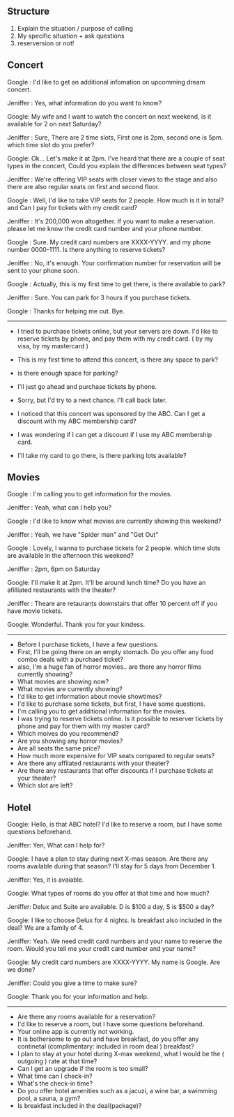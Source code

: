 
## Structure
1) Explain the situation / purpose of calling
2) My specific situation + ask questions
3) reserversion or not!

## Concert

Google : I'd like to get an additional infomation on upcomming dream concert. 

Jeniffer : Yes, what information do you want to know?

Google: My wife and I want to watch the concert on next weekend, is it available for 2 on next Saturday?

Jeniffer : Sure, There are 2 time slots, First one is 2pm, second one is 5pm. which time slot do you prefer?

Google: Ok... Let's make it at 2pm. I've heard that there are a couple of seat types in the concert, Could you explain the differences between seat types?

Jeniffer : We're offering VIP seats with closer views to the stage and also there are also regular seats on first and second floor.

Google : Well, I'd like to take VIP seats for 2 people. How much is it in total? and Can I pay for tickets with my credit card?

Jeniffer : It's 200,000 won altogether. If you want to make a reservation. please let me know the credit card number and your phone number.

Google : Sure. My credit card numbers are XXXX-YYYY. and my phone number 0000-1111. Is there anything to reserve tickets?

Jeniffer : No, it's enough. Your confirmation number for reservation will be sent to your phone soon.

Google : Actually, this is my first time to get there, is there available to park?

Jeniffer : Sure. You can park for 3 hours if you purchase tickets.

Google :  Thanks for helping me out. Bye.

----
- I tried to purchase tickets online, but your servers are down. I'd like to reserve tickets by phone, and pay them with my credit card. ( by my visa, by my mastercard )

- This is my first time to attend this concert, is there any space to park? 
- is there enough space for parking?
- I'll just go ahead and purchase tickets by phone.
- Sorry, but I'd try to a next chance. I'll call back later.
- I noticed that this concert was sponsored by the ABC. Can I get a discount with my ABC membership card?
- I was wondering if I can get a discount if I use my ABC membership card.
- I'll take my card to go there, is there parking lots available?
## Movies

Google : I'm calling you to get information for the movies.

Jeniffer : Yeah, what can I help you?

Google : I'd like to know what movies are currently showing this weekend?

Jeniffer : Yeah, we have "Spider man" and "Get Out"

Google : Lovely, I wanna to purchase tickets for 2 people. which time slots are available in the afternoon this weekend?

Jeniffer : 2pm, 6pm on Saturday

Google: I'll make it at 2pm. It'll be around lunch time? Do you have an afilliated restaurants with the theater? 

Jeniffer : Theare are retaurants downstairs that offer 10 percent off if you have movie tickets.

Google: Wonderful. Thank you for your kindess.

----



- Before I purchase tickets, I have a few questions.
- First, I'll be going there on an empty stomach. Do you offer any food combo deals with a purchaed ticket?
- also, I'm a huge fan of horror movies.. are there any horror films currently showing?
- What movies are showing now?
- What movies are currently showing?
- I'd like to get information about movie showtimes?
- I'd like to purchase some tickets, but first, I have some questions.
- I'm calling you to get additional information for the movies.
- I was trying to reserve tickets online. Is it possible to reserver tickets by phone and pay for them with my master card?
- Which moives do you recommend?
- Are you showing any horror movies?
- Are all seats the same price?
- How much more expensive for VIP seats compared to regular seats?
- Are there any affilated restaurants with your theater?
- Are there any restaurants that offer discounts if I purchase tickets at your theater?
- Which slot are left?


## Hotel

Google: Hello, is that ABC hotel? I'd like to reserve a room, but I have some questions beforehand.

Jeniffer: Yen, What can I help for?

Google: I have a plan to stay during next X-mas season. Are there any rooms available during that season? I'll stay for 5 days from December 1.

Jeniffer: Yes, it is avaiable.

Google: What types of rooms do you offer at that time and how much?

Jeniffer: Delux and Suite are available. D is $100 a day, S is $500 a day?

Google: I like to choose Delux for 4 nights. Is breakfast also included in the deal? We are a family of 4.

Jeniffer: Yeah. We need credit card numbers and your name to reserve the room. Would you tell me your credit card number and your name?

Google: My credit card numbers are XXXX-YYYY. My name is Google. Are we done?

Jeniffer: Could you give a time to make sure? 

Google: Thank you for your information and help.


----
- Are there any rooms available for a reservation?
- I'd like to reserve a room, but I have some questions beforehand.
- Your online app is currently not working.
- It is bothersome to go out and have breakfast, do you offer any continetal (complimentary: included in room deal ) breakfast?
- I plan to stay at your hotel during X-max weekend, what I would be the ( outgoing ) rate at that time?
- Can I get an upgrade if the room is too small?
- What time can I check-in?
- What's the check-in time?
- Do you offer hotel amenities such as a jacuzi, a wine bar, a swimming pool, a sauna, a gym?
- Is breakfast included in the deal(package)?
